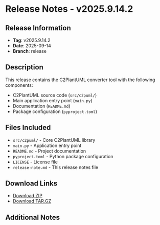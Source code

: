 # Release Notes - v2025.9.14.2

## Release Information
- **Tag**: v2025.9.14.2
- **Date**: 2025-09-14
- **Branch**: release

## Description
This release contains the C2PlantUML converter tool with the following components:
- C2PlantUML source code (`src/c2puml/`)
- Main application entry point (`main.py`)
- Documentation (`README.md`)
- Package configuration (`pyproject.toml`)

## Files Included
- `src/c2puml/` - Core C2PlantUML library
- `main.py` - Application entry point
- `README.md` - Project documentation
- `pyproject.toml` - Python package configuration
- `LICENSE` - License file
- `release-note.md` - This release notes file

## Download Links
- [Download ZIP](https://github.com/fischerjooo/c2puml/archive/refs/heads/release.zip)
- [Download TAR.GZ](https://github.com/fischerjooo/c2puml/archive/refs/heads/release.tar.gz)

## Additional Notes

